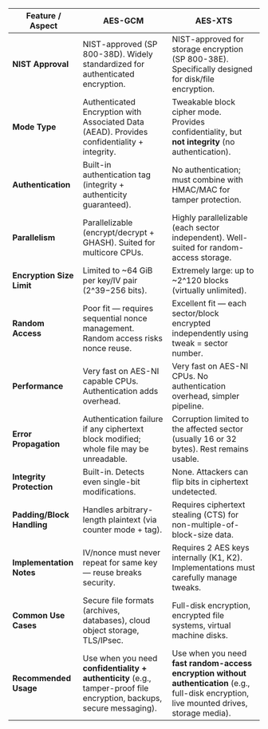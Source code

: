| Feature / Aspect           | **AES-GCM**                                                                 | **AES-XTS**                                                                 |
|-----------------------------|-----------------------------------------------------------------------------|------------------------------------------------------------------------------|
| **NIST Approval**           | NIST-approved (SP 800-38D). Widely standardized for authenticated encryption. | NIST-approved for storage encryption (SP 800-38E). Specifically designed for disk/file encryption. |
| **Mode Type**               | Authenticated Encryption with Associated Data (AEAD). Provides confidentiality + integrity. | Tweakable block cipher mode. Provides confidentiality, but **not integrity** (no authentication). |
| **Authentication**          | Built-in authentication tag (integrity + authenticity guaranteed).         | No authentication; must combine with HMAC/MAC for tamper protection. |
| **Parallelism**             | Parallelizable (encrypt/decrypt + GHASH). Suited for multicore CPUs.       | Highly parallelizable (each sector independent). Well-suited for random-access storage. |
| **Encryption Size Limit**   | Limited to ~64 GiB per key/IV pair (2^39−256 bits).                        | Extremely large: up to ~2^120 blocks (virtually unlimited). |
| **Random Access**           | Poor fit — requires sequential nonce management. Random access risks nonce reuse. | Excellent fit — each sector/block encrypted independently using tweak = sector number. |
| **Performance**             | Very fast on AES-NI capable CPUs. Authentication adds overhead.             | Very fast on AES-NI CPUs. No authentication overhead, simpler pipeline. |
| **Error Propagation**       | Authentication failure if any ciphertext block modified; whole file may be unreadable. | Corruption limited to the affected sector (usually 16 or 32 bytes). Rest remains usable. |
| **Integrity Protection**    | Built-in. Detects even single-bit modifications.                           | None. Attackers can flip bits in ciphertext undetected. |
| **Padding/Block Handling**  | Handles arbitrary-length plaintext (via counter mode + tag).               | Requires ciphertext stealing (CTS) for non-multiple-of-block-size data. |
| **Implementation Notes**    | IV/nonce must never repeat for same key — reuse breaks security.            | Requires 2 AES keys internally (K1, K2). Implementations must carefully manage tweaks. |
| **Common Use Cases**        | Secure file formats (archives, databases), cloud object storage, TLS/IPsec. | Full-disk encryption, encrypted file systems, virtual machine disks. |
| **Recommended Usage**       | Use when you need **confidentiality + authenticity** (e.g., tamper-proof file encryption, backups, secure messaging). | Use when you need **fast random-access encryption without authentication** (e.g., full-disk encryption, live mounted drives, storage media). |

